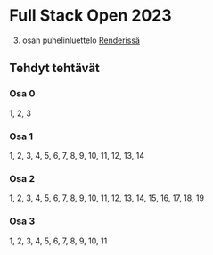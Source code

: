 # Full Stack Open 2023

3. osan puhelinluettelo [Renderissä](https://fullstack-puhelinluettelo-eadc.onrender.com)

## Tehdyt tehtävät
### Osa 0
1, 2, 3
### Osa 1
1, 2, 3, 4, 5, 6, 7, 8, 9, 10, 11, 12, 13, 14

### Osa 2
1, 2, 3, 4, 5, 6, 7, 8, 9, 10, 11, 12, 13, 14, 15, 16, 17, 18, 19

### Osa 3
1, 2, 3, 4, 5, 6, 7, 8, 9, 10, 11